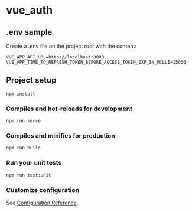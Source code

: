 # vue_auth

## .env sample

Create a .env file on the project root with the content:

```
VUE_APP_API_URL=http://localhost:3000
VUE_APP_TIME_TO_REFRESH_TOKEN_BEFORE_ACCESS_TOKEN_EXP_IN_MILLI=15000
```

## Project setup
```
npm install
```

### Compiles and hot-reloads for development
```
npm run serve
```

### Compiles and minifies for production
```
npm run build
```

### Run your unit tests
```
npm run test:unit
```

### Customize configuration
See [Configuration Reference](https://cli.vuejs.org/config/).
